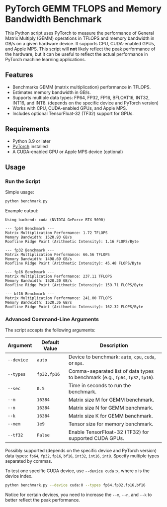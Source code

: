 # PyTorch GEMM TFLOPS and Memory Bandwidth Benchmark

This Python script uses PyTorch to measure the performance of General Matrix Multiply (GEMM) operations in TFLOPS and memory bandwidth in GB/s on a given hardware device. It supports CPU, CUDA-enabled GPUs, and Apple MPS. This script will **not** likely reflect the peak performance of the hardware, but it can be useful to reflect the actual performance in PyTorch machine learning applications.

## Features

- Benchmarks GEMM (matrix multiplication) performance in TFLOPS.
- Estimates memory bandwidth in GB/s.
- Supports multiple data types: FP64, FP32, FP16, BFLOAT16, INT32, INT16, and INT8. (depends on the specific device and PyTorch version)
- Works with CPU, CUDA-enabled GPUs, and Apple MPS.
- Includes optional TensorFloat-32 (TF32) support for GPUs.

## Requirements

- Python 3.9 or later
- [PyTorch](https://pytorch.org/get-started/locally/) installed
- A CUDA-enabled GPU or Apple MPS device (optional)

## Usage

### Run the Script

Simple usage:

```bash
python benchmark.py
```

Example output:

```
Using backend: cuda (NVIDIA GeForce RTX 5090)

--- fp64 Benchmark ---
Matrix Multiplication Performance: 1.72 TFLOPS
Memory Bandwidth: 1520.93 GB/s
Roofline Ridge Point (Arithmetic Intensity): 1.16 FLOPS/Byte

--- fp32 Benchmark ---
Matrix Multiplication Performance: 66.56 TFLOPS
Memory Bandwidth: 1498.69 GB/s
Roofline Ridge Point (Arithmetic Intensity): 45.48 FLOPS/Byte

--- fp16 Benchmark ---
Matrix Multiplication Performance: 237.11 TFLOPS
Memory Bandwidth: 1520.20 GB/s
Roofline Ridge Point (Arithmetic Intensity): 159.71 FLOPS/Byte

--- bf16 Benchmark ---
Matrix Multiplication Performance: 241.00 TFLOPS
Memory Bandwidth: 1520.36 GB/s
Roofline Ridge Point (Arithmetic Intensity): 162.32 FLOPS/Byte
```


### Advanced Command-Line Arguments

The script accepts the following arguments:

| Argument             | Default Value | Description                                                                 |
|----------------------|---------------|-----------------------------------------------------------------------------|
| `--device`           | `auto`        | Device to benchmark: `auto`, `cpu`, `cuda`, or `mps`.                       |
| `--types`            | `fp32,fp16`   | Comma-separated list of data types to benchmark (e.g., `fp64,fp32,fp16`).   |
| `--sec`              | `0.5`         | Time in seconds to run the benchmark.                                       |
| `--m`                | `16384`       | Matrix size M for GEMM benchmark.                                           |
| `--n`                | `16384`       | Matrix size N for GEMM benchmark.                                           |
| `--k`                | `16384`       | Matrix size K for GEMM benchmark.                                           |
| `--mem`              | `1e9`         | Tensor size for memory benchmark.                                           |
| `--tf32`             | `False`       | Enable TensorFloat-32 (TF32) for supported CUDA GPUs.                       |


Possibly supported (depends on the specific device and PyTorch version) data types: `fp64`, `fp32`, `fp16`, `bf16`, `int32`, `int16`, `int8`. Specify multiple types separated by commas.

To test one specific CUDA device, use `--device cuda:x`, where `x` is the device index.

```bash
python benchmark.py --device cuda:0 --types fp64,fp32,fp16,bf16
```
Notice for certain devices, you need to increase the `--m`, `--n`, and `--k` to better reflect the peak performance. 
